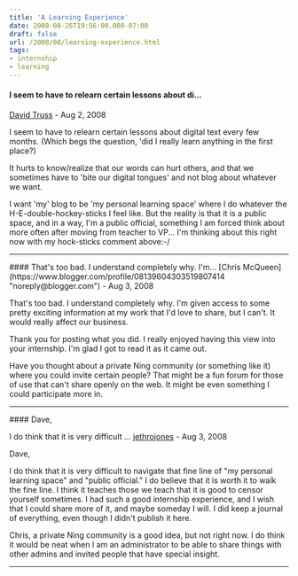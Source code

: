 ```yaml
---
title: 'A Learning Experience'
date: 2008-08-26T19:56:00.000-07:00
draft: false
url: /2008/08/learning-experience.html
tags: 
- internship
- learning
---
```


#### I seem to have to relearn certain lessons about di...
[David Truss](https://www.blogger.com/profile/00519890493979141068 "noreply@blogger.com") - <time datetime="2008-08-26T21:54:00.000-07:00">Aug 2, 2008</time>

I seem to have to relearn certain lessons about digital text every few months. (Which begs the question, 'did I really learn anything in the first place?)  
  
It hurts to know/realize that our words can hurt others, and that we sometimes have to 'bite our digital tongues' and not blog about whatever we want.  
  
I want 'my' blog to be 'my personal learning space' where I do whatever the H-E-double-hockey-sticks I feel like. But the reality is that it is a public space, and in a way, I'm a public official, something I am forced think about more often after moving from teacher to VP... I'm thinking about this right now with my hock-sticks comment above:-/
<hr />
#### That's too bad. I understand completely why. I'm...
[Chris McQueen](https://www.blogger.com/profile/08139604303519807414 "noreply@blogger.com") - <time datetime="2008-08-27T05:19:00.000-07:00">Aug 3, 2008</time>

That's too bad. I understand completely why. I'm given access to some pretty exciting information at my work that I'd love to share, but I can't. It would really affect our business.  
  
Thank you for posting what you did. I really enjoyed having this view into your internship. I'm glad I got to read it as it came out.  
  
Have you thought about a private Ning community (or something like it) where you could invite certain people? That might be a fun forum for those of use that can't share openly on the web. It might be even something I could participate more in.
<hr />
#### Dave,  
  
I do think that it is very difficult ...
[jethrojones](https://www.blogger.com/profile/14065159896166632977 "noreply@blogger.com") - <time datetime="2008-08-27T22:34:00.000-07:00">Aug 3, 2008</time>

Dave,  
  
I do think that it is very difficult to navigate that fine line of "my personal learning space" and "public official." I do believe that it is worth it to walk the fine line. I think it teaches those we teach that it is good to censor yourself sometimes. I had such a good internship experience, and I wish that I could share more of it, and maybe someday I will. I did keep a journal of everything, even though I didn't publish it here.  
  
Chris, a private Ning community is a good idea, but not right now. I do think it would be neat when I am an administrator to be able to share things with other admins and invited people that have special insight.
<hr />
